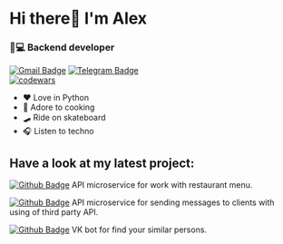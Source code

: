 # Hi there👋 I'm Alex
### 🐍💻 Backend developer
[![Gmail Badge](https://img.shields.io/badge/-sharkov.alex@gmail.com-de5246?style=flat&logo=Gmail&logoColor=white&link=mailto:sharkov.as88@gmail.com)](mailto:sharkov.as88@gmail.com) 
[![Telegram Badge](https://img.shields.io/badge/-Hardcore'ov-blue?style=social&logo=telegram&link=https://t.me/Hardcore_ov)](https://t.me/Hardcore_ov)  
[![codewars](https://www.codewars.com/users/EvilCOre/badges/small)](https://www.codewars.com/users/EvilCOre)<p align='left'>

- ❤️ Love in Python
- 🍝 Adore to cooking
- 🛹 Ride on skateboard
- 🎧 Listen to techno

## Have a look at my latest project:

[![Github Badge](https://img.shields.io/badge/-Restaurant--Menu-lightgrey?style=flat&logo=github&logoColor=white&link=https://github.com/Hardcore-ov/ylab_testwork)](https://github.com/Hardcore-ov/ylab_testwork) API microservice for work with restaurant menu.

[![Github Badge](https://img.shields.io/badge/-Message--sender-lightgrey?style=flat&logo=github&logoColor=white&link=https://github.com/EvilCOre88/test_work_FS)](https://github.com/EvilCOre88/test_work_FS) API microservice for sending messages to clients with using of third party API.

[![Github Badge](https://img.shields.io/badge/-VK__dater-lightgrey?style=flat&logo=github&logoColor=white&link=https://github.com/EvilCOre88/Netology_team_course_work)](https://github.com/EvilCOre88/Netology_team_course_work) VK bot for find your similar persons.
